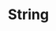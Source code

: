 ---
title: String
menu:
  sidebar:
    name: String
    identifier: string
    parent: algorithm-problem
    weight: 10
---